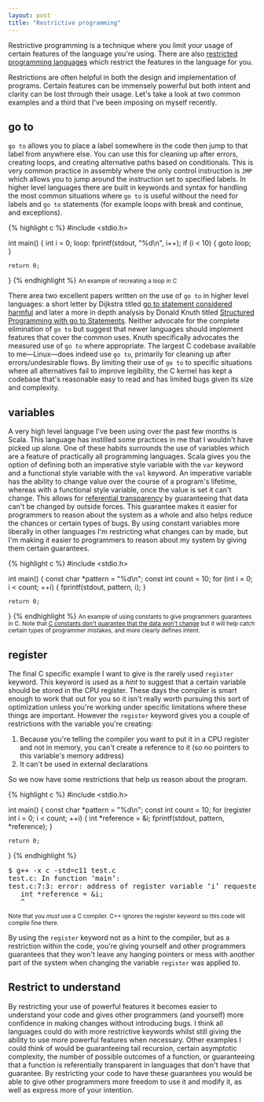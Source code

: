 ```yaml
---
layout: post
title: "Restrictive programming"
---
```


Restrictive programming is a technique where you limit your usage of certain features of the language you're using. There are also [restricted programming languages](http://c2.com/cgi/wiki?RestrictedProgrammingLanguage) which restrict the features in the language for you.

Restrictions are often helpful in both the design and implementation of programs. Certain features can be immensely powerful but both intent and clarity can be lost through their usage. Let's take a look at two common examples and a third that I've been imposing on myself recently.

## go to

`go to` allows you to place a label somewhere in the code then jump to that label from anywhere else. You can use this for cleaning up after errors, creating loops, and creating alternative paths based on conditionals. This is very common practice in assembly where the only control instruction is `JMP` which allows you to jump around the instruction set to specified labels. In higher level languages there are built in keywords and syntax for handling the most common situations where `go to` is useful without the need for labels and `go to` statements (for example loops with break and continue, and exceptions).

{% highlight c %}
#include <stdio.h>

int main() {
	int i = 0;
loop:
	fprintf(stdout, "%d\n", i++);
	if (i < 10) {
		goto loop;
	}

	return 0;
}
{% endhighlight %}
<small>An example of recreating a loop in C</small>

There area two excellent papers written on the use of `go to` in higher level languages: a short letter by Dijkstra titled [go to statement considered harmful](http://www.cs.utexas.edu/users/EWD/ewd02xx/EWD215.PDF) and later a more in depth analysis by Donald Knuth titled [Structured Programming with go to Statements](http://sbel.wisc.edu/Courses/ME964/Literature/knuthProgramming1974.pdf). Neither advocate for the complete elimination of `go to` but suggest that newer languages should implement features that cover the common uses. Knuth specifically advocates the measured use of `go to` where appropriate. The largest C codebase available to me—Linux—does indeed use `go to`, primarily for cleaning up after errors/undesirable flows. By limiting their use of `go to` to specific situations where all alternatives fail to improve legibility, the C kernel has kept a codebase that's reasonable easy to read and has limited bugs given its size and complexity.

## variables

A very high level language I've been using over the past few months is Scala. This language has instilled some practices in me that I wouldn't have picked up alone. One of these habits surrounds the use of variables which are a feature of practically all programming languages. Scala gives you the option of defining both an imperative style variable with the `var` keyword and a functional style variable with the `val` keyword. An imperative variable has the ability to change value over the course of a program's lifetime, whereas with a functional style variable, once the value is set it can't change. This allows for [referential transparency](https://en.wikipedia.org/wiki/Referential_transparency) by guaranteeing that data can't be changed by outside forces. This guarantee makes it easier for programmers to reason about the system as a whole and also helps reduce the chances or certain types of bugs. By using constant variables more liberally in other languages I'm restricting what changes can by made, but I'm making it easier to programmers to reason about my system by giving them certain guarantees.

{% highlight c %}
#include <stdio.h>

int main() {
	const char *pattern = "%d\n";
	const int  count = 10;
	for (int i = 0; i < count; ++i) {
		fprintf(stdout, pattern, i);
	}

	return 0;
}
{% endhighlight %}
<small>An example of using constants to give programmers guarantees in C. Note that [C constants don't guarantee that the data won't change](http://yarchive.net/comp/const.html) but it will help catch certain types of programmer mistakes, and more clearly defines intent.</small>

## register

The final C specific example I want to give is the rarely used `register` keyword. This keyword is used as a *hint* to suggest that a certain variable should be stored in the CPU register. These days the compiler is smart enough to work that out for you so it isn't really worth pursuing this sort of optimization unless you're working under specific limitations where these things are important. However the `register` keyword gives you a couple of restrictions with the variable you're creating:

1. Because you're telling the compiler you want to put it in a CPU register and not in memory, you can't create a reference to it (so no pointers to this variable's memory address)
2. It can't be used in external declarations

So we now have some restrictions that help us reason about the program.

{% highlight c %}
#include <stdio.h>

int main() {
	const char *pattern = "%d\n";
	const int  count = 10;
	for (register int i = 0; i < count; ++i) {
		int *reference = &i;
		fprintf(stdout, pattern, *reference);
	}

	return 0;
}
{% endhighlight %}

<pre>
$ g++ -x c -std=c11 test.c 
test.c: In function ‘main’:
test.c:7:3: error: address of register variable ‘i’ requested
   int *reference = &i;
   ^
</pre>

<small>Note that you *must* use a C compiler. C++ ignores the register keyword so this code will compile fine there.</small>

By using the `register` keyword not as a hint to the compiler, but as a restriction within the code, you're giving yourself and other programmers guarantees that they won't leave any hanging pointers or mess with another part of the system when changing the variable `register` was applied to.

## Restrict to understand

By restricting your use of powerful features it becomes easier to understand your code and gives other programmers (and yourself) more confidence in making changes without introducing bugs. I think all languages could do with more restrictive keywords whilst still giving the ability to use more powerful features when necessary. Other examples I could think of would be guaranteeing tail recursion, certain asymptotic complexity, the number of possible outcomes of a function, or guaranteeing that a function is referentially transparent in languages that don't have that guarantee. By restricting your code to have these guarantees you would be able to give other programmers more freedom to use it and modify it, as well as express more of your intention.
